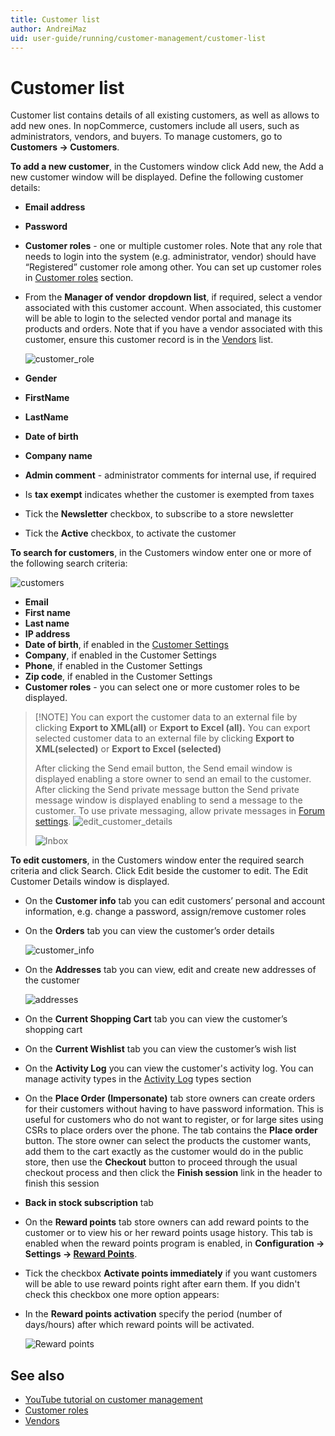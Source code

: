 ```yaml
---
title: Customer list
author: AndreiMaz
uid: user-guide/running/customer-management/customer-list
---
```


# Customer list

Customer list contains details of all existing customers, as well as allows to add new ones. In nopCommerce, customers include all users, such as administrators, vendors, and buyers. To manage customers, go to **Customers → Customers**.

**To add a new customer**, in the Customers window click Add new, the Add a new customer window will be displayed. Define the following customer details:

- **Email address**
- **Password**
- **Customer roles** - one or multiple customer roles. Note that any role that needs to login into the system (e.g. administrator, vendor) should have “Registered” customer role among other. You can set up customer roles in [Customer roles](xref:user-guide/configuring/settingup/customers/customer-roles) section.
- From the **Manager of vendor** **dropdown list**, if required, select a vendor associated with this customer account. When associated, this customer will be able to login to the selected vendor portal and manage its products and orders. Note that if you have a vendor associated with this customer, ensure this customer record is in the [Vendors](xref:user-guide/configuring/settingup/customers/vendors/index) list.
    
    ![customer_role](_static/customer-list/customer_role.png)

- **Gender**

- **FirstName**
- **LastName**
- **Date of birth**
- **Company name**
- **Admin comment** - administrator comments for internal use, if required
- Is **tax exempt** indicates whether the customer is exempted from taxes
- Tick the **Newsletter** checkbox, to subscribe to a store newsletter
- Tick the **Active** checkbox, to activate the customer

**To search for customers**, in the Customers window enter one or more of the following search criteria:

![customers](_static/customer-list/customers.png)

- **Email**
- **First name**
- **Last name**
- **IP address**
- **Date of birth**, if enabled in the [Customer Settings](xref:user-guide/configuring/settingup/customers/settings)
- **Company**, if enabled in the Customer Settings
- **Phone**, if enabled in the Customer Settings
- **Zip code**, if enabled in the Customer Settings
- **Customer roles** - you can select one or more customer roles to be displayed.

> [!NOTE] You can export the customer data to an external file by clicking **Export to XML(all)** or **Export to Excel (all).** You can export selected customer data to an external file by clicking **Export to XML(selected)** or **Export to Excel (selected)**
> 
> After clicking the Send email button, the Send email window is displayed enabling a store owner to send an email to the customer. After clicking the Send private message button the Send private message window is displayed enabling to send a message to the customer. To use private messaging, allow private messages in [Forum settings](xref:user-guide/marketing/content/forums/settings). ![edit_customer_details](_static/customer-list/edit_customer_details.png)
> 
> ![Inbox](_static/customer-list/44661870.png)

**To edit customers**, in the Customers window enter the required search criteria and click Search. Click Edit beside the customer to edit. The Edit Customer Details window is displayed.

- On the **Customer info** tab you can edit customers’ personal and account information, e.g. change a password, assign/remove customer roles
- On the **Orders** tab you can view the customer’s order details
    
    ![customer_info](_static/customer-list/customer_info.png)

- On the **Addresses** tab you can view, edit and create new addresses of the customer
    
    ![addresses](_static/customer-list/adresses.png)

- On the **Current Shopping Cart** tab you can view the customer’s shopping cart

- On the **Current Wishlist** tab you can view the customer’s wish list
- On the **Activity Log** you can view the customer's activity log. You can manage activity types in the [Activity Log](xref:user-guide/running/customer-management/activity-log) types section
- On the **Place Order (Impersonate)** tab store owners can create orders for their customers without having to have password information. This is useful for customers who do not want to register, or for large sites using CSRs to place orders over the phone. The tab contains the **Place order** button. The store owner can select the products the customer wants, add them to the cart exactly as the customer would do in the public store, then use the **Checkout** button to proceed through the usual checkout process and then click the **Finish session** link in the header to finish this session
- **Back in stock subscription** tab
- On the **Reward points** tab store owners can add reward points to the customer or to view his or her reward points usage history. This tab is enabled when the reward points program is enabled, in **Configuration → Settings → [Reward Points](xref:user-guide/marketing/promotional/reward-points)**.
- Tick the checkbox **Activate points immediately** if you want customers will be able to use reward points right after earn them. If you didn't check this checkbox one more option appears:
- In the **Reward points activation** specify the period (number of days/hours) after which reward points will be activated.
    
    ![Reward points](_static/customer-list/reward-points.PNG)

## See also

- [YouTube tutorial on customer management](https://www.youtube.com/watch?v=DOl-g-NNFEM&list=PLnL_aDfmRHwsbhj621A-RFb1KnzeFxYz4&index=1)
- [Customer roles](xref:user-guide/configuring/settingup/customers/customer-roles)
- [Vendors](xref:user-guide/configuring/settingup/customers/vendors/index)
